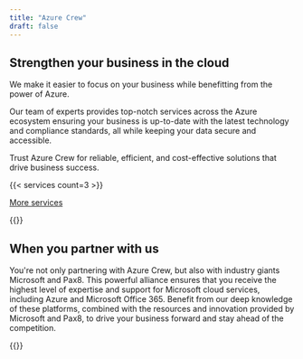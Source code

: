 ```yaml
---
title: "Azure Crew"
draft: false
---
```


<div class="container max-w-screen-lg p-5">
<h2>Strengthen your business in the cloud</h2>

We make it easier to focus on your business while benefitting from the power of Azure.

Our team of experts provides top-notch services across the Azure ecosystem ensuring your business is up-to-date with the latest technology and compliance standards, all while keeping your data secure and accessible.

Trust Azure Crew for reliable, efficient, and cost-effective solutions that drive business success.

{{< services count=3 >}}

<!-- More services button -->
<div class="flex justify-center p-10">
<a href="/services/" class="no-underline">
    <div
    class="max-w-xs self-center mb-3 py-3 pl-14 pr-4 rounded-full border border-black bg-white text-black hover:bg-black hover:text-white flex flex-row items-center justify-center"
    >
    <span class="mr-8 pt-1 text-sm font-semibold">More services</span>
    <ion-icon name="chevron-forward-outline"></ion-icon>
    </div>
</a>
</div>
<!-- END More services button -->
</div>

<!-- need to break out of root container to create banner -->

{{<leaderbanner>}}

<!-- Partnering with us -->
<div class="container max-w-screen-lg p-5 mt-12">
<h2>When you partner with us</h2>

You're not only partnering with Azure Crew, but also with industry giants Microsoft and Pax8. This powerful alliance ensures that you receive the highest level of expertise and support for Microsoft cloud services, including Azure and Microsoft Office 365. Benefit from our deep knowledge of these platforms, combined with the resources and innovation provided by Microsoft and Pax8, to drive your business forward and stay ahead of the competition.

{{<partnerlogos>}}

<!-- END Partnering with us -->
